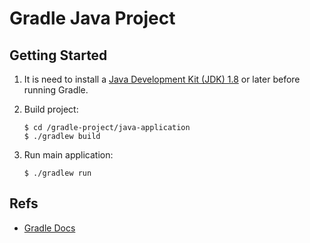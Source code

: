 # Gradle Java Project

## Getting Started
1. It is need to install a [Java Development Kit (JDK) 1.8](https://www.oracle.com/technetwork/java/javase/downloads/jdk8-downloads-2133151.html) or later before running Gradle.
1. Build project:
    ```
    $ cd /gradle-project/java-application
    $ ./gradlew build
    ```
    
1. Run main application:  
    ```
    $ ./gradlew run
    ```

## Refs
- [Gradle Docs](https://docs.gradle.org/current/userguide/userguide.html)
